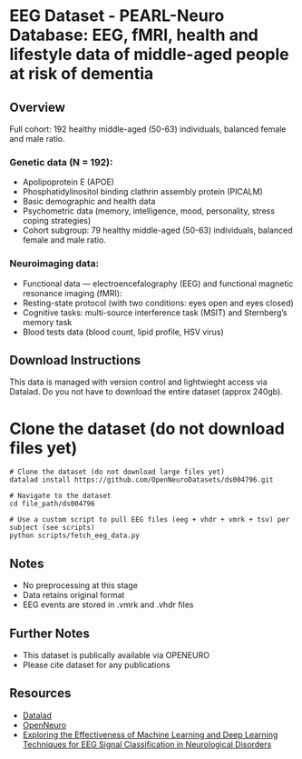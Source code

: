 # EEG Dataset - PEARL-Neuro Database: EEG, fMRI, health and lifestyle data of middle-aged people at risk of dementia

## Overview

Full cohort: 192 healthy middle-aged (50-63) individuals, balanced female and male ratio.

### Genetic data (N = 192):
- Apolipoprotein E (APOE)
- Phosphatidylinositol binding clathrin assembly protein (PICALM)
- Basic demographic and health data
- Psychometric data (memory, intelligence, mood, personality, stress coping strategies)
- Cohort subgroup: 79 healthy middle-aged (50-63) individuals, balanced female and male ratio.

### Neuroimaging data:
- Functional data — electroencefalography (EEG) and functional magnetic resonance imaging (fMRI):
- Resting-state protocol (with two conditions: eyes open and eyes closed)
- Cognitive tasks: multi-source interference task (MSIT) and Sternberg’s memory task
- Blood tests data (blood count, lipid profile, HSV virus)

##  Download Instructions

This data is managed with version control and lightwieght access via Datalad. Do you not have to download the entire dataset (approx 240gb). 

# Clone the dataset (do not download files yet)
~~~ 
# Clone the dataset (do not download large files yet)
datalad install https://github.com/OpenNeuroDatasets/ds004796.git 

# Navigate to the dataset
cd file_path/ds004796

# Use a custom script to pull EEG files (eeg + vhdr + vmrk + tsv) per subject (see scripts)
python scripts/fetch_eeg_data.py
~~~

##  Notes
- No preprocessing at this stage
- Data retains original format
- EEG events are stored in .vmrk and .vhdr files

##  Further Notes
- This dataset is publically available via OPENEURO
- Please cite dataset for any publications

##  Resources
- [Datalad](https://handbook.datalad.org/en/latest/usecases/openneuro.html)
- [OpenNeuro](https://openneuro.org/datasets/ds004796/versions/1.0.9)
- [Exploring the Effectiveness of Machine Learning and Deep Learning Techniques for EEG Signal Classification in Neurological Disorders](https://www.researchgate.net/publication/388255558_Exploring_the_Effectiveness_of_Machine_Learning_and_Deep_Learning_Techniques_for_EEG_Signal_Classification_in_Neurological_Disorders)



